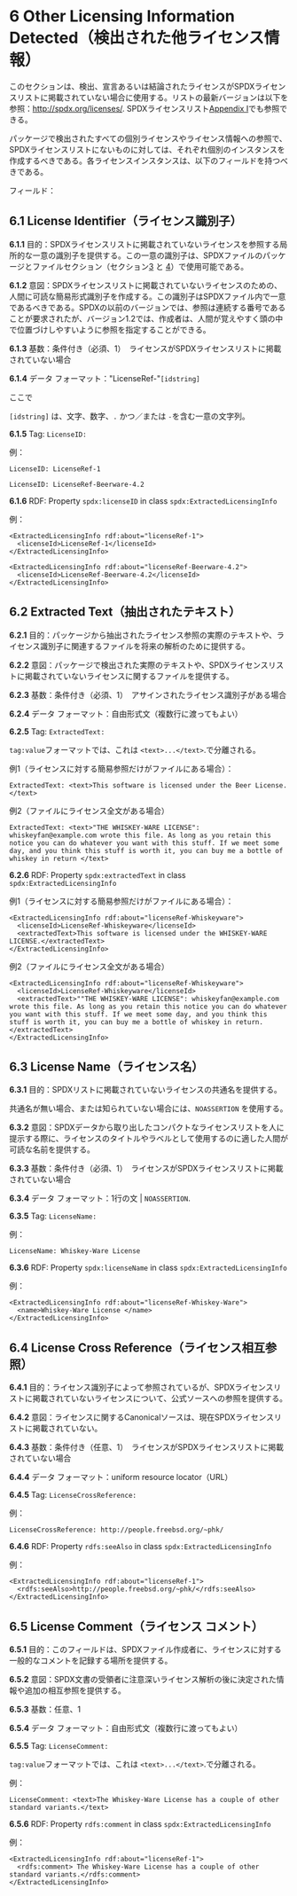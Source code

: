 ﻿# 6 Other Licensing Information Detected（検出された他ライセンス情報）

このセクションは、検出、宣言あるいは結論されたライセンスがSPDXライセンスリストに掲載されていない場合に使用する。リストの最新バージョンは以下を参照：http://spdx.org/licenses/. SPDXライセンスリスト[Appendix I](appendix-I-SPDX-license-list.md)でも参照できる。

パッケージで検出されたすべての個別ライセンスやライセンス情報への参照で、SPDXライセンスリストにないものに対しては、それぞれ個別のインスタンスを作成するべきである。各ライセンスインスタンスは、以下のフィールドを持つべきである。

フィールド：

## 6.1 License Identifier（ライセンス識別子） <a name="6.1"></a>

**6.1.1** 目的：SPDXライセンスリストに掲載されていないライセンスを参照する局所的な一意の識別子を提供する。この一意の識別子は、SPDXファイルのパッケージとファイルセクション（セクション[3](3-package-information.md) と [4](4-file-information.md)）で使用可能である。

**6.1.2** 意図：SPDXライセンスリストに掲載されていないライセンスのための、人間に可読な簡易形式識別子を作成する。この識別子はSPDXファイル内で一意であるべきである。SPDXの以前のバージョンでは、参照は連続する番号であることが要求されたが、バージョン1.2では、作成者は、人間が覚えやすく頭の中で位置づけしやすいように参照を指定することができる。

**6.1.3** 基数：条件付き（必須、1）　ライセンスがSPDXライセンスリストに掲載されていない場合

**6.1.4** データ フォーマット："LicenseRef-"`[idstring]`

ここで

`[idstring]` は、文字、数字、`.` かつ／または `-`を含む一意の文字列。

**6.1.5** Tag: `LicenseID:`

例：

    LicenseID: LicenseRef-1

    LicenseID: LicenseRef-Beerware-4.2

**6.1.6** RDF: Property `spdx:licenseID` in class `spdx:ExtractedLicensingInfo`

例：

    <ExtractedLicensingInfo rdf:about="licenseRef-1">
      <licenseId>LicenseRef-1</licenseId>
    </ExtractedLicensingInfo>

    <ExtractedLicensingInfo rdf:about="licenseRef-Beerware-4.2">
      <licenseId>LicenseRef-Beerware-4.2</licenseId>
    </ExtractedLicensingInfo>

## 6.2 Extracted Text（抽出されたテキスト） <a name="6.2"></a>

**6.2.1** 目的：パッケージから抽出されたライセンス参照の実際のテキストや、ライセンス識別子に関連するファイルを将来の解析のために提供する。

**6.2.2** 意図：パッケージで検出された実際のテキストや、SPDXライセンスリストに掲載されていないライセンスに関するファイルを提供する。

**6.2.3** 基数：条件付き（必須、1）　アサインされたライセンス識別子がある場合

**6.2.4** データ フォーマット：自由形式文（複数行に渡ってもよい）

**6.2.5** Tag: `ExtractedText:`

`tag:value`フォーマットでは、これは `<text>...</text>`.で分離される。

例1（ライセンスに対する簡易参照だけがファイルにある場合）：

    ExtractedText: <text>This software is licensed under the Beer License.</text>

例2（ファイルにライセンス全文がある場合）

    ExtractedText: <text>"THE WHISKEY-WARE LICENSE": whiskeyfan@example.com wrote this file. As long as you retain this notice you can do whatever you want with this stuff. If we meet some day, and you think this stuff is worth it, you can buy me a bottle of whiskey in return </text>

**6.2.6** RDF: Property `spdx:extractedText` in class `spdx:ExtractedLicensingInfo`

例1（ライセンスに対する簡易参照だけがファイルにある場合）：

    <ExtractedLicensingInfo rdf:about="licenseRef-Whiskeyware">
      <licenseId>LicenseRef-Whiskeyware</licenseId>
      <extractedText>This software is licensed under the WHISKEY-WARE LICENSE.</extractedText>
    </ExtractedLicensingInfo>

例2（ファイルにライセンス全文がある場合）

    <ExtractedLicensingInfo rdf:about="licenseRef-Whiskeyware">
      <licenseId>LicenseRef-Whiskeyware</licenseId>
      <extractedText>""THE WHISKEY-WARE LICENSE": whiskeyfan@example.com wrote this file. As long as you retain this notice you can do whatever you want with this stuff. If we meet some day, and you think this stuff is worth it, you can buy me a bottle of whiskey in return.</extractedText>
    </ExtractedLicensingInfo>

## 6.3 License Name（ライセンス名） <a name="6.3"></a>

**6.3.1** 目的：SPDXリストに掲載されていないライセンスの共通名を提供する。

共通名が無い場合、または知られていない場合には、`NOASSERTION` を使用する。

**6.3.2** 意図：SPDXデータから取り出したコンパクトなライセンスリストを人に提示する際に、ライセンスのタイトルやラベルとして使用するのに適した人間が可読な名前を提供する。

**6.3.3**  基数：条件付き（必須、1）　ライセンスがSPDXライセンスリストに掲載されていない場合

**6.3.4** データ フォーマット：1行の文 | `NOASSERTION`.

**6.3.5** Tag: `LicenseName:`

例：

    LicenseName: Whiskey-Ware License

**6.3.6** RDF: Property `spdx:licenseName` in class `spdx:ExtractedLicensingInfo`

例：

    <ExtractedLicensingInfo rdf:about="licenseRef-Whiskey-Ware">
      <name>Whiskey-Ware License </name>
    </ExtractedLicensingInfo>


## 6.4 License Cross Reference（ライセンス相互参照） <a name="6.4"></a>

**6.4.1** 目的：ライセンス識別子によって参照されているが、SPDXライセンスリストに掲載されていないライセンスについて、公式ソースへの参照を提供する。

**6.4.2** 意図：ライセンスに関するCanonicalソースは、現在SPDXライセンスリストに掲載されていない。

**6.4.3** 基数：条件付き（任意、1）　ライセンスがSPDXライセンスリストに掲載されていない場合

**6.4.4** データ フォーマット：uniform resource locator（URL）

**6.4.5** Tag: `LicenseCrossReference:`

例：

    LicenseCrossReference: http://people.freebsd.org/~phk/

**6.4.6** RDF: Property `rdfs:seeAlso` in class `spdx:ExtractedLicensingInfo`

例：

    <ExtractedLicensingInfo rdf:about="licenseRef-1">
      <rdfs:seeAlso>http://people.freebsd.org/~phk/</rdfs:seeAlso>
    </ExtractedLicensingInfo>

## 6.5 License Comment（ライセンス コメント）  <a name="6.5"></a>

**6.5.1** 目的：このフィールドは、SPDXファイル作成者に、ライセンスに対する一般的なコメントを記録する場所を提供する。

**6.5.2** 意図：SPDX文書の受領者に注意深いライセンス解析の後に決定された情報や追加の相互参照を提供する。

**6.5.3** 基数：任意、1

**6.5.4** データ フォーマット：自由形式文（複数行に渡ってもよい）

**6.5.5** Tag: `LicenseComment:`

`tag:value`フォーマットでは、これは `<text>...</text>`.で分離される。

例：

    LicenseComment: <text>The Whiskey-Ware License has a couple of other standard variants.</text>

**6.5.6** RDF: Property `rdfs:comment` in class `spdx:ExtractedLicensingInfo`

例：

    <ExtractedLicensingInfo rdf:about="licenseRef-1">
      <rdfs:comment> The Whiskey-Ware License has a couple of other standard variants.</rdfs:comment>
    </ExtractedLicensingInfo>